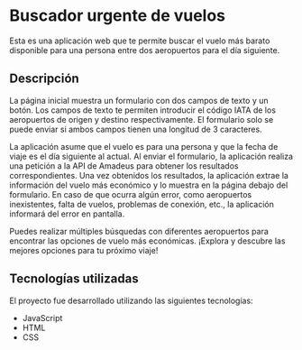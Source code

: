 # Buscador urgente de vuelos

Esta es una aplicación web que te permite buscar el vuelo más barato disponible para una persona entre dos aeropuertos para el día siguiente.

## Descripción

La página inicial muestra un formulario con dos campos de texto y un botón. Los campos de texto te permiten introducir el código IATA de los aeropuertos de origen y destino respectivamente. El formulario solo se puede enviar si ambos campos tienen una longitud de 3 caracteres.

La aplicación asume que el vuelo es para una persona y que la fecha de viaje es el día siguiente al actual. Al enviar el formulario, la aplicación realiza una petición a la API de Amadeus para obtener los resultados correspondientes. Una vez obtenidos los resultados, la aplicación extrae la información del vuelo más económico y lo muestra en la página debajo del formulario. En caso de que ocurra algún error, como aeropuertos inexistentes, falta de vuelos, problemas de conexión, etc., la aplicación informará del error en pantalla.

Puedes realizar múltiples búsquedas con diferentes aeropuertos para encontrar las opciones de vuelo más económicas. ¡Explora y descubre las mejores opciones para tu próximo viaje!

## Tecnologías utilizadas

El proyecto fue desarrollado utilizando las siguientes tecnologías:

- JavaScript
- HTML
- CSS
